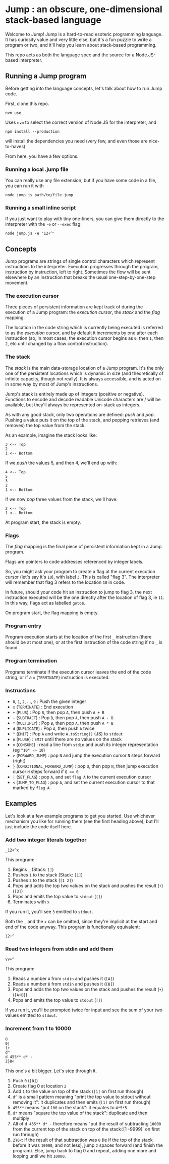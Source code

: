 # Jump : an obscure, one-dimensional stack-based language

Welcome to Jump!
Jump is a hard-to-read esoteric programming language.
It has curiosity value and very little else, but it's a fun puzzle to write a program or two, and it'll help you learn about stack-based programming.

This repo acts as both the language spec and the source for a Node.JS-based interpreter.

## Running a Jump program

Before getting into the language concepts, let's talk about how to run Jump code.

First, clone this repo.

```
nvm use
```

Uses `nvm` to select the correct version of Node.JS for the interpreter, and

```
npm install --production
```

will install the dependencies you need (very few, and even those are nice-to-haves)

From here, you have a few options.

### Running a local .jump file

You can really use any file extension, but if you have some code in a file, you can run it with

```
node jump.js path/to/file.jump
```

### Running a small inline script

If you just want to play with tiny one-liners, you can give them directly to the interpreter with the `-e` or `--exec` flag:

```
node jump.js -e '12+^'
```

## Concepts

Jump programs are strings of single control characters which represent instructions to the interpreter.
Execution progresses through the program, instruction by instruction, left to right.
Sometimes the flow will be sent elsewhere by an instruction that breaks the usual one-step-by-one-step movement.

### The execution cursor

Three pieces of persistent information are kept track of during the execution of a Jump program: the _execution cursor_, the _stack_ and the _flag_ mapping.

The location in the code string which is currently being executed is referred to as the _execution cursor_, and by default it increments by one after each instruction (so, in most cases, the execution cursor begins as `0`, then `1`, then `2`, etc until changed by a flow control instruction).

### The stack

The _stack_ is the main data-storage location of a Jump program.
It's the only one of the persistent locations which is dynamic in size (and theoretically of infinite capacity, though not really).
It is always accessible, and is acted on in some way by most of Jump's instructions.

Jump's stack is entirely made up of integers (positive or negative).
Functions to encode and decode readable Unicode characters are / will be available, but they'll always be represented on-stack as integers.

As with any good stack, only two operations are defined: _push_ and _pop_.
Pushing a value puts it on the top of the stack, and popping retrieves (and removes) the top value from the stack.

As an example, imagine the stack looks like:

```
3 <-- Top
2
1 <-- Bottom
```

If we _push_ the values 5, and then 4, we'll end up with:

```
4 <-- Top
5
3
2
1 <-- Bottom
```

If we now _pop_ three values from the stack, we'll have:

```
2 <-- Top
1 <-- Bottom
```

At program start, the stack is empty.

### Flags

The _flag_ mapping is the final piece of persistent information kept in a Jump program.

Flags are pointers to code addresses referenced by integer labels.

So, you might ask your program to create a flag at the current execution cursor (let's say it's `10`), with label `3`.
This is called "flag 3".
The interpreter will remember that flag 3 refers to the location `10` in code.

In future, should your code hit an instruction to jump to flag 3, the next instruction executed will be the one directly after
the location of flag 3, ie `11`.
In this way, flags act as labelled `goto`s.

On program start, the flag mapping is empty.

### Program entry

Program execution starts at the location of the first `_` instruction (there should be at most one), or at the first instruction of the code string if no `_` is found.

### Program termination

Programs terminate if the execution cursor leaves the end of the code string, or if a `x` (`TERMINATE`) instruction is executed.

### Instructions

- `0`, `1`, `2`, ..., `9` : Push the given integer
- `x` (`TERMINATE`) : End execution
- `+` (`PLUS`) : Pop `B`, then pop `A`, then push `A + B`
- `-` (`SUBTRACT`) : Pop `B`, then pop `A`, then push `A - B`
- `*` (`MULTIPLY`) : Pop `B`, then pop `A`, then push `A * B`
- `d` (`DUPLICATE`) : Pop `A`, then push `A` twice
- `^` (`EMIT`) : Pop `A` and write `A.toString()` (JS) to `stdout`
- `n` (`FLUSH`) : `EMIT` until there are no values on the stack
- `v` (`CONSUME`) : read a line from `stdin` and push its integer representation (eg `"10" -> 10`)
- `>` (`FORWARD_JUMP`) : pop `N` and jump the execution cursor `N` steps forward (right)
- `}` (`CONDITIONAL_FORWARD_JUMP`) : pop `Q`, then pop `N`, then jump execution cursor `N` steps forward if `Q == 0`
- `|` (`SET_FLAG`) : pop `A`, and set `flag A` to the current execution cursor
- `<` (`JUMP_TO_FLAG`) : pop `A`, and set the current execution cursor to that marked by `flag A`

## Examples

Let's look at a few example programs to get you started.
Use whichever mechanism you like for running them (see the first heading above), but I'll just include the code itself here.

### Add two integer literals together

```
_12+^x
```

This program:

1.  Begins `_` (Stack: `[]`)
1.  Pushes `1` to the stack (Stack: `[1]`)
1.  Pushes `2` to the stack (`[1 2]`)
1.  Pops and adds the top two values on the stack and pushes the result (`+`) (`[3]`)
1.  Pops and emits the top value to `stdout` (`[]`)
1.  Terminates with `x`

If you run it, you'll see `3` emitted to `stdout`.

Both the `_` and the `x` can be omitted, since they're implicit at the start and end of the code anyway.
This program is functionally equivalent:

```
12+^
```

### Read two integers from stdin and add them

```
vv+^
```

This program:

1.  Reads a number `A` from `stdin` and pushes it (`[A]`)
1.  Reads a number `B` from `stdin` and pushes it (`[B]`)
1.  Pops and adds the top two values on the stack and pushes the result (`+`) (`[A+B]`)
1.  Pops and emits the top value to `stdout` (`[]`)

If you run it, you'll be prompted twice for input and see the sum of your two values emitted to `stdout`.

### Increment from 1 to 10000

```
0
0|
1+
d^
d 455** d* -
2}0<
```

This one's a bit bigger. Let's step through it.

1.  Push `0` (`[0]`)
1.  Create flag 0 at location `2`
1.  Add `1` to the value on top of the stack (`[1]` on first run through)
1.  `d^` is a small pattern meaning "print the top value to stdout without removing it": it duplicates and then emits (`[1]` on first run through)
1.  `455**` means "put `100` on the stack": it equates to `4*5*5`
1.  `d*` means "square the top value of the stack": duplicate and then multiply
1.  All of `d 455** d* -` therefore means "put the result of subtracting `10000` from the current top of the stack on top of the stack`(`[1 -9999]` on first run through)
1.  `2}0<`: if the result of that subtraction was `0` (ie if the top of the stack before it was `10000`, and not less), jump `2` spaces forward (and finish the program). Else, jump back to flag 0 and repeat, adding one more and looping until we hit `10000`.
